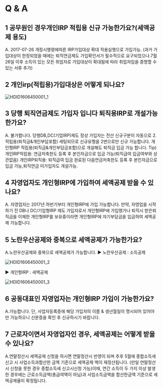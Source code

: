# Q & A
## 1 공무원인 경우개인IRP 적립용 신규 가능한가요?(세액공제 용도)
A. 2017-07-26 개정시행령에따른 IRP가입대상 확대 적용실행으로 가입가능.
(과거 가입대상이 한정되었을 때에는 퇴직연금제도 가입확인서가 필수적으로 요구되었으나.7월26일 이후 소득이 있는 모든 취업자로 가입대상이 확대됨에 따라 취업자임을 증명할 수 있는 서류 추가)
## 2 개인irp(적립용)가입대상은 어떻게 되나요?

![HDID1606450001_1](HDID1606450001_1.jpg)

## 3 당행 퇴직연금제도 가입자 입니다 퇴직용IRP로 개설가능한가요?
A. 불가합니다.
당행DB,DC(기업IRP)제도 정상 가입자는 전산 신규구분이 자동으로
2.적립용(퇴직금&개인부담포함)
세팅되므로 신규유형을 2번으로만 신규 가능합니다.
개인형IRP 적립용(퇴직금&개인부담금포함)으로 개설해도 퇴직금 입금 가능 합니다.
Tip)
개인IRP적립용: 연금저축한도 등록 후 본인자금으로 입금 가능(퇴직급여 입금여부와 상관없음)
개인IRP퇴직용: 퇴직급여 입금 완료된 다음연금저축한도 등록 후 본인자금으로 입금 가능,퇴직연금 미가입자도 개설가능.
## 4 자영업자도 개인형IRP에 가입하여 세액공제 받을 수 있나요?
A. 자영업자는 2017년 하반기부터 개인형IRP에 가입 가능합니다.
만약, 자영업을 시작하기 전 DB나 DC/기업형IRP 제도 가입자로서 개인형IRP에 가입했거나 퇴직시 받은퇴직금을 이체한 개인형IRP를 보유중이라면 개인형IRP에 자기부담금을 입금하여 세액공제 가능합니다.
## 5 노란우산공제와 중복으로 세액공제가 가능한가요?
A.노란우산공제와 중복으로 세액공제가 가능합니다.
▶ 노란우산공제 : 소득공제

![HDID1606450001_2](HDID1606450001_2.jpg)

▶ 개인형IRP : 세액공제

![HDID1606450001_3](HDID1606450001_3.jpg)

## 6 공동대표인 자영업자는 개인형IRP 가입이 가능한가요?
A.가능합니다.
단, 사업자등록증에 해당 가입자의 이름 & 생년월일이 명시되어 있어야만 가능하오니 신분증을 확인 후
신규하시기 바랍니다.
## 7 근로자이면서 자영업자인 경우, 세액공제는 어떻게 받을 수 있나요?
A.연말정산시 세액공제 신청을 하시면 연말정산시 반영이 되며 추후 5월에 종합소득세 신고 시 사업소득과합산한 금액 기준으로 세액공제 액이 재정산됩니다.
(만일 연말정산 시 신청을 못한 경우 종합소득세 신고시신청 가능)이때, 연간 소득이 두 가지 이상 발생한 경우에는 근로소득금액(총급여액이 아님)과 사업소득금액을 합산한금액 기준으로 세액공제율이 확정됩니다.
